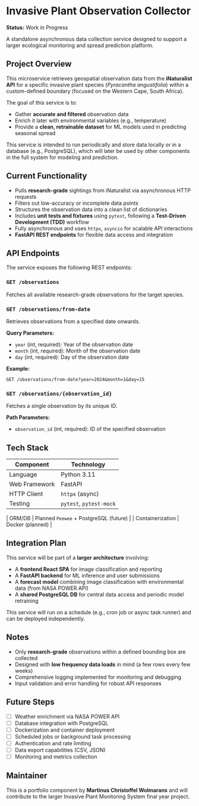 # Invasive Plant Observation Collector

**Status:** Work in Progress 

A standalone asynchronous data collection service designed to support a larger ecological monitoring and spread prediction platform.

## Project Overview

This microservice retrieves geospatial observation data from the **iNaturalist API** for a specific invasive plant species (*Pyracantha angustifolia*) within a custom-defined boundary (focused on the Western Cape, South Africa).

The goal of this service is to:
- Gather **accurate and filtered** observation data
- Enrich it later with environmental variables (e.g., temperature)
- Provide a **clean, retrainable dataset** for ML models used in predicting seasonal spread

This service is intended to run periodically and store data locally or in a database (e.g., PostgreSQL), which will later be used by other components in the full system for modeling and prediction.

## Current Functionality

- Pulls **research-grade** sightings from iNaturalist via asynchronous HTTP requests
- Filters out low-accuracy or incomplete data points
- Structures the observation data into a clean list of dictionaries
- Includes **unit tests and fixtures** using `pytest`, following a **Test-Driven Development (TDD)** workflow
- Fully asynchronous and uses `httpx`, `asyncio` for scalable API interactions
- **FastAPI REST endpoints** for flexible data access and integration

## API Endpoints

The service exposes the following REST endpoints:

### `GET /observations`
Fetches all available research-grade observations for the target species.

### `GET /observations/from-date`
Retrieves observations from a specified date onwards.

**Query Parameters:**
- `year` (int, required): Year of the observation date
- `month` (int, required): Month of the observation date  
- `day` (int, required): Day of the observation date

**Example:**
```
GET /observations/from-date?year=2024&month=1&day=15
```

### `GET /observations/{observation_id}`
Fetches a single observation by its unique ID.

**Path Parameters:**
- `observation_id` (int, required): ID of the specified observation

## Tech Stack

| Component | Technology |
|-----------|------------|
| Language | Python 3.11 |
| Web Framework | FastAPI |
| HTTP Client | `httpx` (async) |
| Testing | `pytest`, `pytest-mock` |

| ORM/DB | Planned `Peewee` + PostgreSQL (future) |
| Containerization | Docker (planned) |

## Integration Plan

This service will be part of a **larger architecture** involving:
- A **frontend React SPA** for image classification and reporting
- A **FastAPI backend** for ML inference and user submissions
- A **forecast model** combining image classification with environmental data (from NASA POWER API)
- A **shared PostgreSQL DB** for central data access and periodic model retraining

This service will run on a schedule (e.g., cron job or async task runner) and can be deployed independently.



## Notes

- Only **research-grade** observations within a defined bounding box are collected
- Designed with **low frequency data loads** in mind (a few rows every few weeks)
- Comprehensive logging implemented for monitoring and debugging
- Input validation and error handling for robust API responses

## Future Steps

- [ ] Weather enrichment via NASA POWER API
- [ ] Database integration with PostgreSQL
- [ ] Dockerization and container deployment
- [ ] Scheduled jobs or background task processing
- [ ] Authentication and rate limiting
- [ ] Data export capabilities (CSV, JSON)
- [ ] Monitoring and metrics collection

## Maintainer

This is a portfolio component by **Martinus Christoffel Wolmarans** and will contribute to the larger Invasive Plant Monitoring System final year project.